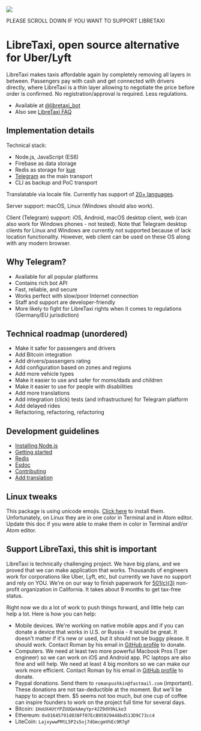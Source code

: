 <div>
<a href="https://travis-ci.org/ro31337/libretaxi/">
<img src="https://api.travis-ci.org/ro31337/libretaxi.svg?branch=master"></img>
</a>
</div>

PLEASE SCROLL DOWN IF YOU WANT TO SUPPORT LIBRETAXI

# LibreTaxi, open source alternative for Uber/Lyft

LibreTaxi makes taxis affordable again by completely removing all layers in between. Passengers pay with cash and get connected with drivers directly, where LibreTaxi is a thin layer allowing to negotiate the price before order is confirmed. No registration/approval is required. Less regulations.

* Available at [@libretaxi_bot](https://telegram.me/libretaxi_bot)
* Also see [LibreTaxi FAQ](doc/FAQ.md)

## Implementation details

Technical stack:

* Node.js, JavaScript (ES6)
* Firebase as data storage
* Redis as storage for [kue](https://github.com/Automattic/kue)
* [Telegram](https://telegram.org) as the main transport
* CLI as backup and PoC transport

Translatable via locale file. Currently has support of [20+ languages](src/validations/supported-locales.js).

Server support: macOS, Linux (Windows should also work).

Client (Telegram) support: iOS, Android, macOS desktop client, web (can also work for Windows phones - not tested). Note that Telegram desktop clients for Linux and Windows are currently not supported because of lack location functionality. However, web client can be used on these OS along with any modern browser.

## Why Telegram?

* Available for all popular platforms
* Contains rich bot API
* Fast, reliable, and secure
* Works perfect with slow/poor Internet connection
* Staff and support are developer-friendly
* More likely to fight for LibreTaxi rights when it comes to regulations (Germany/EU jurisdiction)

## Technical roadmap (unordered)

* Make it safer for passengers and drivers
* Add Bitcoin integration
* Add drivers/passengers rating
* Add configuration based on zones and regions
* Add more vehicle types
* Make it easier to use and safer for moms/dads and children
* Make it easier to use for people with disabilities
* Add more translations
* Add integration (click) tests (and infrastructure) for Telegram platform
* Add delayed rides
* Refactoring, refactoring, refactoring

## Development guidelines

* [Installing Node.js](doc/NODEJS.md)
* [Getting started](doc/GETTING-STARTED.md)
* [Redis](doc/REDIS.md)
* [Esdoc](doc/ESDOC.md)
* [Contributing](doc/CONTRIBUTING.md)
* [Add translation](doc/TRANSLATE.md)

## Linux tweaks

This package is using unicode emojis. [Click here](https://github.com/eosrei/emojione-color-font#install-on-ubuntu-linux) to install them. Unfortunately, on Linux they are in one color in Terminal and in Atom editor. Update this doc if you were able to make them in color in Terminal and/or Atom editor.

## Support LibreTaxi, this shit is important

LibreTaxi is technically challenging project. We have big plans, and we proved that we can make application that works. Thousands of engineers work for corporations like Uber, Lyft, etc, but currently we have no support and rely on YOU. We're on our way to finish paperwork for [501(c)(3)](https://en.wikipedia.org/wiki/501(c)(3)_organization) non-profit organization in California. It takes about 9 months to get tax-free status.

Right now we do a lot of work to push things forward, and little help can help a lot. Here is how you can help:

* Mobile devices. We're working on native mobile apps and if you can donate a device that works in U.S. or Russia - it would be great. It doesn't matter if it's new or used, but it should not be buggy please. It should work. Contact Roman by his email in [GitHub profile](https://github.com/ro31337) to donate.
* Computers. We need at least two more powerful Macbook Pros (1 per engineer) so we can work on iOS and Android app. PC laptops are also fine and will help. We need at least 4 big monitors so we can make our work more efficient. Contact Roman by his email in [GitHub profile](https://github.com/ro31337) to donate.
* Paypal donations. Send them to `romanpushkin@fastmail.com` (important). These donations are not tax-deductible at the moment. But we'll be happy to accept them. $5 seems not too much, but one cup of coffee can inspire founders to work on the project full time for several days.
* Bitcoin: `1HoUX4UtYPZUUQekAmyYpr42Z9dV9kLke3`
* Ethereum: `0x01645791d038Ff07EcB95929448bd513D9C73cc4`
* LiteCoin: `LajxywwPMtL5P2s5oj7dGmcgmVhEc9R7gF`
